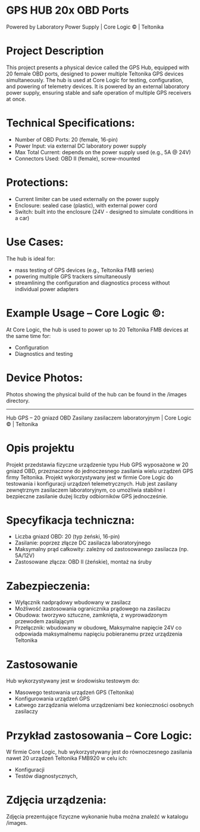 # GPS HUB 20x OBD Ports
Powered by Laboratory Power Supply | Core Logic © | Teltonika

# Project Description
This project presents a physical device called the GPS Hub, equipped with 20 female OBD ports, designed to power multiple Teltonika GPS devices simultaneously. The hub is used at Core Logic for testing, configuration, and powering of telemetry devices. It is powered by an external laboratory power supply, ensuring stable and safe operation of multiple GPS receivers at once.

# Technical Specifications:
* Number of OBD Ports: 20 (female, 16-pin)
* Power Input: via external DC laboratory power supply
* Max Total Current: depends on the power supply used (e.g., 5A @ 24V)
* Connectors Used: OBD II (female), screw-mounted

# Protections:

* Current limiter can be used externally on the power supply
* Enclosure: sealed case (plastic), with external power cord
* Switch: built into the enclosure (24V - designed to simulate conditions in a car)

# Use Cases:
The hub is ideal for:
* mass testing of GPS devices (e.g., Teltonika FMB series)
* powering multiple GPS trackers simultaneously
* streamlining the configuration and diagnostics process without individual power adapters

# Example Usage – Core Logic ©:
At Core Logic, the hub is used to power up to 20 Teltonika FMB devices at the same time for:

* Configuration
* Diagnostics and testing

# Device Photos:

Photos showing the physical build of the hub can be found in the /images directory.

----------------------------------------------------------------------------------------------------------------------------------------------------------------------------------

Hub GPS – 20 gniazd OBD
Zasilany zasilaczem laboratoryjnym | Core Logic © | Teltonika

# Opis projektu
Projekt przedstawia fizyczne urządzenie typu Hub GPS wyposażone w 20 gniazd OBD, przeznaczone do jednoczesnego zasilania wielu urządzeń GPS firmy Teltonika. Projekt wykorzystywany jest w firmie Core Logic do testowania i konfiguracji urządzeń telemetrycznych. Hub jest zasilany zewnętrznym zasilaczem laboratoryjnym, co umożliwia stabilne i bezpieczne zasilanie dużej liczby odbiorników GPS jednocześnie.

# Specyfikacja techniczna:
* Liczba gniazd OBD: 20 (typ żeński, 16-pin)
* Zasilanie: poprzez złącze DC zasilacza laboratoryjnego
* Maksymalny prąd całkowity: zależny od zastosowanego zasilacza (np. 5A/12V)
* Zastosowane złącza: OBD II (żeńskie), montaż na śruby

# Zabezpieczenia:

* Wyłącznik nadprądowy wbudowany w zasilacz
* Możliwość zastosowania ogranicznika prądowego na zasilaczu
* Obudowa: tworzywo sztuczne, zamknięta, z wyprowadzonym przewodem zasilającym
* Przełącznik: wbudowany w obudowę, Maksymalne napięcie 24V co odpowiada maksymalnemu napięciu pobieranemu przez urządzenia Teltonika

# Zastosowanie
Hub wykorzystywany jest w środowisku testowym do:

* Masowego testowania urządzeń GPS (Teltonika)
* Konfigurowania urządzeń GPS
* Łatwego zarządzania wieloma urządzeniami bez konieczności osobnych zasilaczy

# Przykład zastosowania – Core Logic:

W firmie Core Logic, hub wykorzystywany jest do równoczesnego zasilania nawet 20 urządzeń Teltonika FMB920 w celu ich:

* Konfiguracji
* Testów diagnostycznych,

# Zdjęcia urządzenia:

Zdjęcia prezentujące fizyczne wykonanie huba można znaleźć w katalogu /images.

